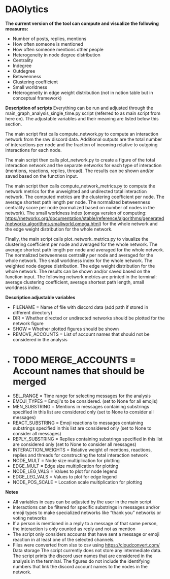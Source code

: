 # DAOlytics

**The current version of the tool can compute and visualize the following measures:**
-	Number of posts, replies, mentions 
-	How often someone is mentioned
-	How often someone mentions other people
-	Heterogeneity in node degree distribution
-	Centrality
-	Indegree
-	Outdegree
-	Betweenness
-	Clustering coefficient
-	Small worldness
-	Heterogeneity in edge weight distribution (not in notion table but in conceptual framework)

**Description of scripts**
Everything can be run and adjusted through the main_graph_analysis_single_time.py script (referred to as main script from here on). The adjustable variables and their meaning are listed below this section.

The main script first calls compute_network.py to compute an interaction network from the raw discord data. Additional outputs are the total number of interactions per node and the fraction of incoming relative to outgoing interactions for each node. 

The main script then calls plot_network.py to create a figure of the total interaction network and the separate networks for each type of interaction (mentions, reactions, replies, thread). The results can be shown and/or saved based on the function input.

The main script then calls compute_network_metrics.py to compute the network metrics for the unweighted and undirected total interaction network. The computed metrics are the clustering coefficient per node. The average shortest path length per node. The normalized betweenness centrality score per node (normalized based on number of nodes in the network). The small worldness index (omega version of computing: https://networkx.org/documentation/stable/reference/algorithms/generated/networkx.algorithms.smallworld.omega.html) for the whole network and the edge weight distribution for the whole network.

Finally, the main script calls plot_network_metrics.py to visualize the clustering coefficient per node and averaged for the whole network. The average shortest path length per node and averaged for the whole network. The normalized betweenness centrality per node and averaged for the whole network. The small worldness index for the whole network. The weighted node degree distribution. The edge weight distribution for the whole network. The results can be shown and/or saved based on the function input. The following network metrics are printed in the terminal: average clustering coefficient, average shortest path length, small worldness index.

**Description adjustable variables**
-	FILENAME = Name of file with discord data (add path if stored in different directory)
-	DIR = Whether directed or undirected networks should be plotted for the network figure
-	SHOW = Whether plotted figures should be shown
-	REMOVE_ACCOUNTS = List of account names that should not be considered in the analysis
-	# TODO MERGE_ACCOUNTS = Account names that should be merged
-	SEL_RANGE = Time range for selecting messages for the analysis
-	EMOJI_TYPES = Emoji's to be considered. (set to None for all emojis)
-	MEN_SUBSTRING = Mentions in messages containing substrings specified in this list are considered only (set to None to consider all messages)
-	REACT_SUBSTRING = Emoji reactions to messages containing substrings specified in this list are considered only (set to None to consider all messages)
-	REPLY_SUBSTRING = Replies containing substrings specified in this list are considered only (set to None to consider all messages)
-	INTERACTION_WEIGHTS = Relative weight of mentions, reactions, replies and threads for constructing the total interaction network
-	NODE_MULT = Node size multiplication for plotting
-	EDGE_MULT = Edge size multiplication for plotting
-	NODE_LEG_VALS = Values to plot for node legend
-	EDGE_LEG_VALS = Values to plot for edge legend
-	NODE_POS_SCALE = Location scale multiplication for plotting

**Notes**
-	All variables in caps can be adjusted by the user in the main script
-	Interactions can be filtered for specific substrings in messages and/or emoji types to make specialized networks like “thank you” networks or voting networks
-	If a person is mentioned in a reply to a message of that same person, the interaction is only counted as reply and not as mention
-	The script only considers accounts that have sent a message or emoji reaction in at least one of the selected channels.
-	Files were converted from xlsx to csv using https://cloudconvert.com/
Data storage
The script currently does not store any intermediate data. The script prints the discord user names that are considered in the analysis in the terminal. The figures do not include the identifying numbers that link the discord account names to the nodes in the network.

